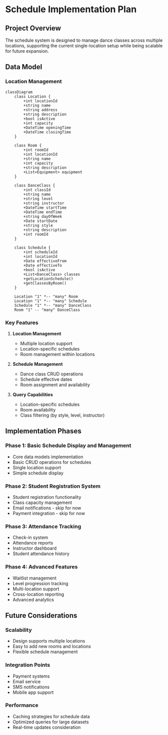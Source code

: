 # Schedule Implementation Plan

## Project Overview
The schedule system is designed to manage dance classes across multiple locations, supporting the current single-location setup while being scalable for future expansion.

## Data Model

### Location Management
```mermaid
classDiagram
    class Location {
        +int locationId
        +string name
        +string address
        +string description
        +bool isActive
        +int capacity
        +DateTime openingTime
        +DateTime closingTime
    }

    class Room {
        +int roomId
        +int locationId
        +string name
        +int capacity
        +string description
        +List<Equipment> equipment
    }

    class DanceClass {
        +int classId
        +string name
        +string level
        +string instructor
        +DateTime startTime
        +DateTime endTime
        +string dayOfWeek
        +Date startDate
        +string style
        +string description
        +int roomId
    }
    
    class Schedule {
        +int scheduleId
        +int locationId
        +Date effectiveFrom
        +Date effectiveTo
        +bool isActive
        +List<DanceClass> classes
        +getLocationSchedule()
        +getClassesByRoom()
    }

    Location "1" *-- "many" Room
    Location "1" *-- "many" Schedule
    Schedule "1" *-- "many" DanceClass
    Room "1" -- "many" DanceClass
```

### Key Features
1. **Location Management**
   - Multiple location support
   - Location-specific schedules
   - Room management within locations

2. **Schedule Management**
   - Dance class CRUD operations
   - Schedule effective dates
   - Room assignment and availability

3. **Query Capabilities**
   - Location-specific schedules
   - Room availability
   - Class filtering (by style, level, instructor)

## Implementation Phases

### Phase 1: Basic Schedule Display and Management
- Core data models implementation
- Basic CRUD operations for schedules
- Single location support
- Simple schedule display

### Phase 2: Student Registration System
- Student registration functionality
- Class capacity management
- Email notifications - skip for now
- Payment integration - skip for now

### Phase 3: Attendance Tracking
- Check-in system
- Attendance reports
- Instructor dashboard
- Student attendance history

### Phase 4: Advanced Features
- Waitlist management
- Level progression tracking
- Multi-location support
- Cross-location reporting
- Advanced analytics

## Future Considerations

### Scalability
- Design supports multiple locations
- Easy to add new rooms and locations
- Flexible schedule management

### Integration Points
- Payment systems
- Email service
- SMS notifications
- Mobile app support

### Performance
- Caching strategies for schedule data
- Optimized queries for large datasets
- Real-time updates consideration
